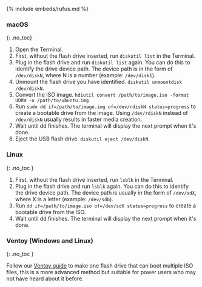 {% include embeds/rufus.md %}

### macOS
{: .no_toc}

1. Open the Terminal.
2. First, without the flash drive inserted, run `diskutil list` in the Terminal.
3. Plug in the flash drive and run `diskutil list` again. You can do this to identify the drive device path. The device path is in the form of `/dev/diskN`, where N is a number (example: `/dev/disk1`).
4. Unmount the flash drive you have identified. `diskutil unmountdisk /dev/diskN`.
5. Convert the ISO image. `hdiutil convert /path/to/image.iso -format UDRW -o /path/to/ubuntu.img`
6. Run `sudo dd if=/path/to/image.img of=/dev/rdiskN status=progress` to create a bootable drive from the image. Using `/dev/rdiskN` instead of `/dev/diskN` usually results in faster media creation.
7. Wait until dd finishes. The terminal will display the next prompt when it's done.
8. Eject the USB flash drive: `diskutil eject /dev/diskN`.

### Linux
{: .no_toc }

1. First, without the flash drive inserted, run `lsblk` in the Terminal.
2. Plug in the flash drive and run `lsblk` again. You can do this to identify the drive device path. The device path is usually in the form of `/dev/sdX`, where X is a letter (example: `/dev/sdb`).
4. Run `dd if=/path/to/image.iso of=/dev/sdX status=progress` to create a bootable drive from the ISO.
5. Wait until dd finishes. The terminal will display the next prompt when it's done.

### Ventoy (Windows and Linux)
{: .no_toc }

Follow our [Ventoy guide](/docs/guides/ventoy) to make one flash drive that can boot multiple ISO files, this is a more advanced method but suitable for power users who may not have heard about it before.
